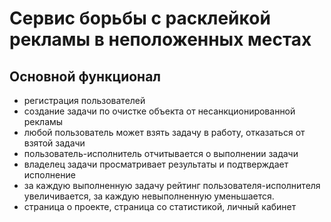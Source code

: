 # Сервис борьбы с расклейкой рекламы в неположенных местах

## Основной функционал

- регистрация пользователей
- создание задачи по очистке объекта от несанкционированной рекламы
- любой пользователь может взять задачу в работу, отказаться от взятой задачи
- пользователь-исполнитель отчитывается о выполнении задачи
- владелец задачи просматривает результаты и подтверждает исполнение
- за каждую выполненную задачу рейтинг пользователя-исполнителя увеличивается, за каждую невыполненную уменьшается.
- страница о проекте, страница со статистикой, личный кабинет
